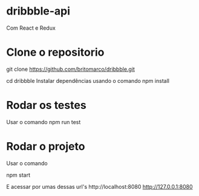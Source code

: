 # dribbble-api
Com React e Redux

# Clone o repositorio

git clone https://github.com/britomarco/dribbble.git 

cd dribbble
Instalar dependências usando o comando
npm install


# Rodar os testes
Usar o comando
npm run test

# Rodar o projeto
Usar o comando

npm start

E acessar por umas dessas url's
http://localhost:8080
http://127.0.0.1:8080
